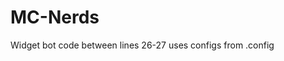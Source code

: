 # MC-Nerds
Widget bot code between lines 26-27 uses configs from .config
    </div>
    <div class="w-full sm:w-3/5 md:w-1/2">
        <div class="ccinfoframe mx-auto my-12 lg:float-right xl:mr-8 rounded-lg shadow-xl" title="{{ site.serverName }} Discord embed" style="background-color:#36393f;">
            <widgetbot
                server="{{ site.discordServerID }}"
                channel="{{ site.discordChannelID }}"
                width="100%"
                height="100%"
            ></widgetbot>
        </div>
        <script src="https://cdn.jsdelivr.net/npm/@widgetbot/html-embed"></script>
    </div>
